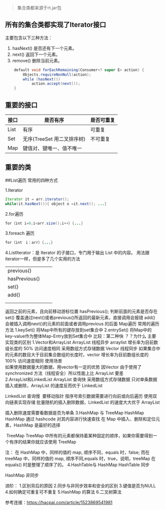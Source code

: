 > 集合类都来源于rt.jar包
 
## 所有的集合类都实现了Iterator接口
主要包含以下三种方法：
1. hasNext() 是否还有下一个元素。
2. next() 返回下一个元素。
3. remove() 删除当前元素。

```java
    default void forEachRemaining(Consumer<? super E> action) {
        Objects.requireNonNull(action);
        while (hasNext())
            action.accept(next());
    }
```

## 重要的接口

| 接口 |          是否有序          | 是否可重复         |
|------|----------------------------|----------|
| List | 有序                       | 可重复   |
| Set  | 无序(TreeSet 用二叉排序树) | 不可重复 |
| Map  | 键值对、键唯一、值不唯一   |          |

## 重要的类


##List遍历
常用的四种方式

1.Iterator
```java
Iterator it = arr.iterator();
while(it.hasNext()){ object o =it.next(); ...}
```
2.for遍历

```java
for（int i=0;i<arr.size();i++）{...}
```

3.foreach 遍历

```java
for（int　i：arr）{...}
```

4.ListIterator：是 Iterator 的子接口，专门用于输出 List 中的内容。
用法跟iterator一样，但是多了几个实用的方法

|               |   |   |
|---------------|---|---|
| previous()    |   |   |
| hasPrevious() |   |   |
| set()         |   |   |
| add()         |   |   |
|               |   |   |
|               |   |   |



返回之前的元素，且向前移动游标位置
hasPrevious();
判断前面的元素是否存在
set()   覆盖通过next()或者previous()所返回的最新元素，直接调用会报错
add()   会被插入调用next()的元素的前面或者调用previous 的后面
Map遍历
常用的遍历方法
1.keySet()
将Map中所有的键存放到set集合中
2.entrySet()
将Map中的key-value作为整体Map-Entry放到Set集合中
比较：第二种快 ？？为什么
主要实现类的区别
1.Vector和ArrayList
ArrayList   线程异步    arraylist 增长率为目前数组长度的 50%
访问速度相同  采用数组方式存储数据
Vector  线程同步    如果集合中的元素的数目大于目前集合数组的长度时，vector 增长率为目前数组长度的 100%
访问速度相同
使用场景    
如果使用数据量大的数据，用vector有一定的优势   因Vector 由于使用了 synchronized 方法（线程安全）所以性能上比 ArrayList 要差  
2.ArrayList和LinkedList
ArrayList
查询快 采用数组方式存储数据
只对单条数据插入或删除，ArrayList 的速度反而优于 LinkedList

LinkedList
查询慢
 要移动指针
按序号索引数据需要进行向前或向后遍历
使用双向链表实现存储
    批量随机的插入删除数据，LinkedList 的速度大大优于 ArrayList



插入删除速度需要看数据是否为单条
3.HashMap 与 TreeMap
HashMap
HashMap 通过 hashcode 对其内容进行快速查找
在 Map 中插入、删除和定位元素，HashMap 是最好的选择



 TreeMap
TreeMap 中所有的元素都保持着某种固定的顺序，如果你需要得到一个有序的结果你就应该使用 TreeMap





注：
在 HashMap 中，同样的值的 map, 顺序不同，equals 时，false;
而在 treeMap 中，同样的值的 map, 顺序不同,equals 时，true，说明，treeMap 在 equals() 时是整理了顺序了的。
4.HashTable与 HashMap
HashTable   同步  



HashMap 非同步 



进阶：
1.区别背后的原因
2.同步与非同步效率和安全的区别
3.键值是否为NULL
4.如何确定可重复可不重复
5.HashMap 的算法
6.二叉树算法

参考连接：https://hacpai.com/article/1523869541981
